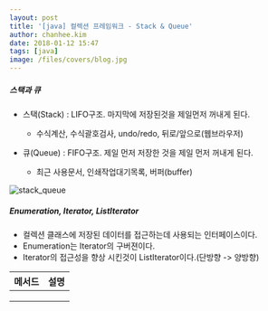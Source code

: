 ```yaml
---
layout: post
title: '[java] 컬렉션 프레임워크 - Stack & Queue'
author: chanhee.kim
date: 2018-01-12 15:47
tags: [java]
image: /files/covers/blog.jpg
---
```


##### 스택과 큐

- 스택(Stack) : LIFO구조. 마지막에 저장된것을 제일먼저 꺼내게 된다.
  - 수식계산, 수식괄호검사, undo/redo, 뒤로/앞으로(웹브라우저)

- 큐(Queue) : FIFO구조. 제일 먼저 저장한 것을 제일 먼저 꺼내게 된다.
  - 최근 사용문서, 인쇄작업대기목록, 버퍼(buffer)

<img src="{{ site.baseurl }}/assets/images/stack_queue.png" alt="stack_queue">


##### Enumeration, Iterator, ListIterator
- 컬렉션 클래스에 저장된 데이터를 접근하는데 사용되는 인터페이스이다.
- Enumeration는 Iterator의 구버젼이다.
- Iterator의 접근성을 향상 시킨것이 ListIterator이다.(단방향 -> 양방향)

|메서드|설명|
|:---:|:---:|
|||
|||
|||
